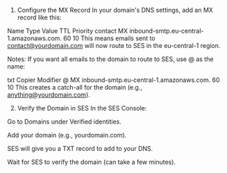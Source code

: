 1. Configure the MX Record
   In your domain's DNS settings, add an MX record like this:

Name Type Value TTL Priority
contact MX inbound-smtp.eu-central-1.amazonaws.com. 60 10
This means emails sent to contact@yourdomain.com will now route to SES in the eu-central-1 region.

Notes:
If you want all emails to the domain to route to SES, use @ as the name:

txt
Copier
Modifier
@ MX inbound-smtp.eu-central-1.amazonaws.com. 60 10
This creates a catch-all for the domain (e.g., anything@yourdomain.com).

2. Verify the Domain in SES
   In the SES Console:

Go to Domains under Verified identities.

Add your domain (e.g., yourdomain.com).

SES will give you a TXT record to add to your DNS.

Wait for SES to verify the domain (can take a few minutes).
